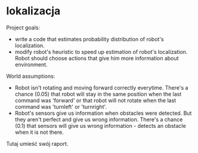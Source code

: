 # lokalizacja

Project goals:
- write a code that estimates probability distribution of robot's localization.
- modify robot's heuristic to speed up estimation of robot's localization. Robot should choose actions that give him more information about environment.

World assumptions:
- Robot isn't rotating and moving forward correctly everytime. There's a chance (0.05) that robot will stay in the same position when the last command was 'forward' or that robot will not rotate when the last command was 'turnleft' or 'turnright'.
- Robot's sensors give us information when obstacles were detected. But they aren't perfect and give us wrong information. There's a chance (0.1) that sensors will give us wrong information - detects an obstacle when it is not there.

Tutaj umieść swój raport.
